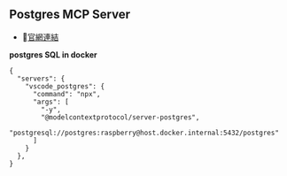 ## Postgres MCP Server
- [官網連結](https://github.com/modelcontextprotocol/servers-archived/tree/main/src/postgres)

**postgres SQL in docker**

```mcp
{
  "servers": {
    "vscode_postgres": {
      "command": "npx",
      "args": [
        "-y",
        "@modelcontextprotocol/server-postgres",
        "postgresql://postgres:raspberry@host.docker.internal:5432/postgres"
      ]
    }
  },
}

```